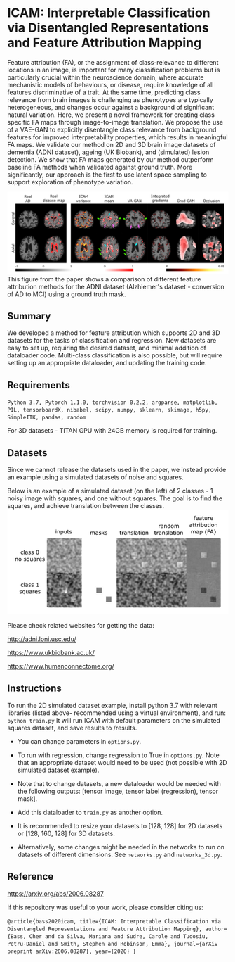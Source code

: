 # ICAM: Interpretable Classification via Disentangled Representations and Feature Attribution Mapping

Feature attribution (FA), or the assignment of class-relevance to different locations in an image, is important for many classification problems but is particularly crucial within the neuroscience domain, where accurate mechanistic models of behaviours, or disease, require knowledge of all features discriminative of a trait. At the same time, predicting class relevance from brain images is challenging as phenotypes are typically heterogeneous, and changes occur against a background of significant natural variation. Here, we present a novel framework for creating class specific FA maps through image-to-image translation. We propose the use of a VAE-GAN to explicitly disentangle class relevance from background features for improved interpretability properties, which results in meaningful FA maps. We validate our method on 2D and 3D brain image datasets of dementia (ADNI dataset), ageing (UK Biobank), and (simulated) lesion detection. We show that FA maps generated by our method outperform baseline FA methods when validated against ground truth. More significantly, our approach is the first to use latent space sampling to support exploration of phenotype variation. 

![Feature attribution methods comparison](adni_comparison_masked_example.png)
This figure from the paper shows a comparison of different feature attribution methods for the ADNI dataset (Alzhiemer's dataset - conversion of AD to MCI) using a ground truth mask.


## Summary
We developed a method for feature attribution which supports 2D and 3D datasets for the tasks of classification and regression.
New datasets are easy to set up, requiring the desired dataset, and minimal addition of dataloader code.
Multi-class classification is also possible, but will require setting up an appropriate dataloader, and updating the training code.

## Requirements
`Python 3.7, Pytorch 1.1.0, torchvision 0.2.2, argparse, matplotlib, PIL, tensorboardX, nibabel, scipy, numpy, sklearn, skimage, h5py, SimpleITK, pandas, random`

For 3D datasets - TITAN GPU with 24GB memory is required for training.

## Datasets

Since we cannot release the datasets used in the paper, we instead provide an example using a simulated datasets of noise and squares.

Below is an example of a simulated dataset (on the left) of 2 classes - 1 noisy image with squares, and one without squares. The goal is to find the squares, and achieve translation between the classes.
![simulated dataset of squares](syn_sqaures_example.png)

Please check related websites for getting the data:

http://adni.loni.usc.edu/

https://www.ukbiobank.ac.uk/

https://www.humanconnectome.org/


## Instructions
To run the 2D simulated dataset example, install python 3.7 with relevant libraries (listed above- recommended using a virtual environment), and run:
`python train.py`
It will run ICAM with default parameters on the simulated squares dataset, and save results to /results.

- You can change parameters in `options.py`.

- To run with regression, change regression to True in `options.py`. Note that an appropriate dataset would need to be used (not possible with 2D simulated dataset example).

- Note that to change datasets, a new dataloader would be needed with the following outputs: [tensor image, tensor label (regression), tensor mask].

- Add this dataloader to `train.py` as another option. 

- It is recommended to resize your datasets to [128, 128] for 2D datasets or [128, 160, 128] for 3D datasets. 

- Alternatively, some changes might be needed in the networks to run on datasets of different dimensions. See `networks.py` and `networks_3d.py`.

## Reference

https://arxiv.org/abs/2006.08287

If this repository was useful to your work, please consider citing us:

`@article{bass2020icam,
  title={ICAM: Interpretable Classification via Disentangled Representations and Feature Attribution Mapping},
  author={Bass, Cher and da Silva, Mariana and Sudre, Carole and Tudosiu, Petru-Daniel and Smith, Stephen and Robinson, Emma},
  journal={arXiv preprint arXiv:2006.08287},
  year={2020}
}`

